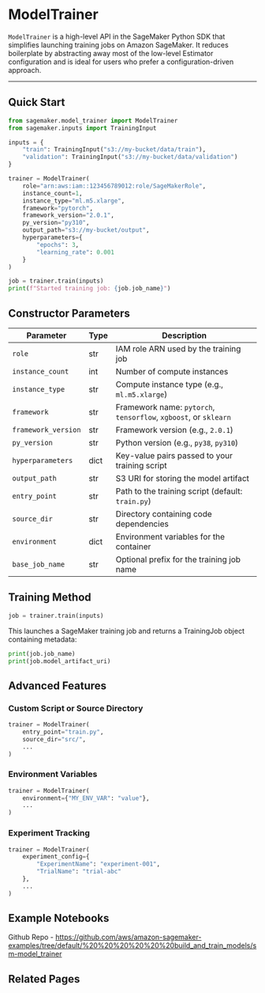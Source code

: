 # ModelTrainer

`ModelTrainer` is a high-level API in the SageMaker Python SDK that simplifies launching training jobs on Amazon SageMaker. It reduces boilerplate by abstracting away most of the low-level Estimator configuration and is ideal for users who prefer a configuration-driven approach.

---

## Quick Start

```python
from sagemaker.model_trainer import ModelTrainer
from sagemaker.inputs import TrainingInput

inputs = {
    "train": TrainingInput("s3://my-bucket/data/train"),
    "validation": TrainingInput("s3://my-bucket/data/validation")
}

trainer = ModelTrainer(
    role="arn:aws:iam::123456789012:role/SageMakerRole",
    instance_count=1,
    instance_type="ml.m5.xlarge",
    framework="pytorch",
    framework_version="2.0.1",
    py_version="py310",
    output_path="s3://my-bucket/output",
    hyperparameters={
        "epochs": 3,
        "learning_rate": 0.001
    }
)

job = trainer.train(inputs)
print(f"Started training job: {job.job_name}")
```

## Constructor Parameters

| Parameter           | Type | Description                                                      |
| ------------------- | ---- | ---------------------------------------------------------------- |
| `role`              | str  | IAM role ARN used by the training job                            |
| `instance_count`    | int  | Number of compute instances                                      |
| `instance_type`     | str  | Compute instance type (e.g., `ml.m5.xlarge`)                     |
| `framework`         | str  | Framework name: `pytorch`, `tensorflow`, `xgboost`, or `sklearn` |
| `framework_version` | str  | Framework version (e.g., `2.0.1`)                                |
| `py_version`        | str  | Python version (e.g., `py38`, `py310`)                           |
| `hyperparameters`   | dict | Key-value pairs passed to your training script                   |
| `output_path`       | str  | S3 URI for storing the model artifact                            |
| `entry_point`       | str  | Path to the training script (default: `train.py`)                |
| `source_dir`        | str  | Directory containing code dependencies                           |
| `environment`       | dict | Environment variables for the container                          |
| `base_job_name`     | str  | Optional prefix for the training job name                        |

## Training Method

```python
job = trainer.train(inputs)
```
This launches a SageMaker training job and returns a TrainingJob object containing metadata:
```python
print(job.job_name)
print(job.model_artifact_uri)

```

## Advanced Features
### Custom Script or Source Directory
```python
trainer = ModelTrainer(
    entry_point="train.py",
    source_dir="src/",
    ...
)

```
### Environment Variables
```python
trainer = ModelTrainer(
    environment={"MY_ENV_VAR": "value"},
    ...
)

```
### Experiment Tracking
```python
trainer = ModelTrainer(
    experiment_config={
        "ExperimentName": "experiment-001",
        "TrialName": "trial-abc"
    },
    ...
)

```

## Example Notebooks
Github Repo - https://github.com/aws/amazon-sagemaker-examples/tree/default/%20%20%20%20%20%20build_and_train_models/sm-model_trainer

## Related Pages
